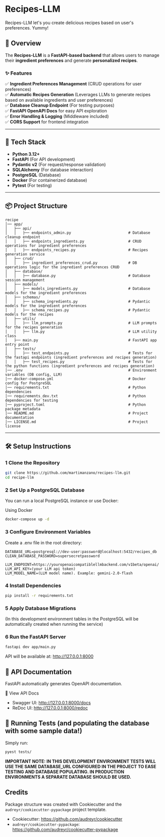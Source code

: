 # Recipes-LLM

Recipes-LLM let's you create delicious recipes based on user's preferences. Yummy!

## 📌 Overview
The **Recipes-LLM** is a **FastAPI-based backend** that allows users to manage their **ingredient preferences** and generate **personalized recipes**.

### ✨ Features
✅ **Ingredient Preferences Management** (CRUD operations for user preferences)  
✅ **Automatic Recipes Generation** (Leverages LLMs to generate recipes based on available ingredients and user preferences)  
✅ **Database Cleanup Endpoint** (For testing purposes)  
✅ **FastAPI OpenAPI Docs** for easy API exploration  
✅ **Error Handling & Logging** (Middleware included)  
✅ **CORS Support** for frontend integration  

---

## 🚀 Tech Stack
- **Python 3.12+**  
- **FastAPI** (For API development)  
- **Pydantic v2** (For request/response validation)  
- **SQLAlchemy** (For database interaction)  
- **PostgreSQL** (Database)  
- **Docker** (For containerized database)  
- **Pytest** (For testing)  

---

## 📦 Project Structure

```
recipe
│── app/
│   ├── api/
│   │   ├── endpoints_admin.py                          # Database cleanup endpoint
│   │   ├── endpoints_ingredients.py                    # CRUD operations for ingredient preferences
│   │   ├── endpoints_recipes.py                        # Recipes generation service
│   ├── crud/
│   │   ├── ingredient_preferences_crud.py              # DB operations logic for the ingredient preferences CRUD
│   ├── database/
│   │   ├── database.py                                 # Database session management
│   ├── models/
│   │   ├── models_ingredients.py                       # Database models for the ingredient preferences
│   ├── schemas/
│   │   ├── schema_ingredients.py                       # Pydantic models for the ingredient preferences
│   │   ├── schema_recipes.py                           # Pydantic models for the recipes
│   ├── utils/
│   │   ├── llm_prompts.py                              # LLM prompts for the recipes generation
│   │   ├── llm.py                                      # LLM utility class
│   ├── main.py                                         # FastAPI app entry point
│   ├── tests/
│   │   ├── test_endpoints.py                           # Tests for the fastapi endpoints (ingredient preferences and recipes generation)
│   │   ├── test_recipes.py                             # Tests for the python functions (ingredient preferences and recipes generation)
│── .env                                                # Environment variables (DB config, LLM)
│── docker-compose.yml                                  # Docker config for PostgreSQL
│── requirements.txt                                    # Python dependencies
│── requirements_dev.txt                                # Python dependencies for testing
│── pyproject.toml                                      # Python package metadata
│── README.md                                           # Project documentation
│── LICENSE.md                                          # Project license
```
---

## 🛠️ Setup Instructions  

### 1️ Clone the Repository  
```sh
git clone https://github.com/martimanzano/recipes-llm.git
cd recipe-llm
```

### 2 Set Up a PostgreSQL Database
You can run a local PostgreSQL instance or use Docker:

Using Docker
```sh
docker-compose up -d
```
### 3 Configure Environment Variables
Create a .env file in the root directory:
```code
DATABASE_URL=postgresql://dev-user:password@localhost:5432/recipes_db
CLEAN_DATABASE_PASSWORD=supersecretpassword

LLM_ENDPOINT=https://youropenaicompatiblellmbackend.com/v1beta/openai/
LLM_API_KEY=(your LLM api token)
LLM_MODEL_NAME=(LLM model name). Example: gemini-2.0-flash
```

### 4 Install Dependencies
```sh
pip install -r requirements.txt
```

### 5 Apply Database Migrations
(In this development environment tables in the PostgreSQL will be automatically created when running the service)

### 6 Run the FastAPI Server
```sh
fastapi dev app/main.py 
```

API will be available at: http://127.0.0.1:8000

## 📖 API Documentation
FastAPI automatically generates OpenAPI documentation.

🔗 View API Docs
- Swagger UI: http://127.0.0.1:8000/docs
- ReDoc UI: http://127.0.0.1:8000/redoc

## 🧪 Running Tests (and populating the database with some sample data!)
Simply run:
```sh
pyest tests/
```
__IMPORTANT NOTE: IN THIS DEVELOPMENT ENVIRONMENT TESTS WILL USE THE SAME DATABASE_URL CONFIGURED IN THE PROJECT TO EASE TESTING AND DATABASE POPULATING. IN PRODUCTION ENVIRONMENTS A SEPARATE DATABASE SHOULD BE USED.__


Credits
-------
Package structure was created with Cookiecutter and the `audreyr/cookiecutter-pypackage` project template.

- Cookiecutter: https://github.com/audreyr/cookiecutter
- `audreyr/cookiecutter-pypackage`: https://github.com/audreyr/cookiecutter-pypackage